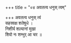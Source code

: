+++
title = "०४ अवतत्य धनुस् त्वम्"

+++
अवतत्य धनुस् त्वं  
सहस्राक्ष शतेषुधे ।  
निशीर्य शल्यानां मुखा  
शिवो नः शम्भुर् आ चर ॥